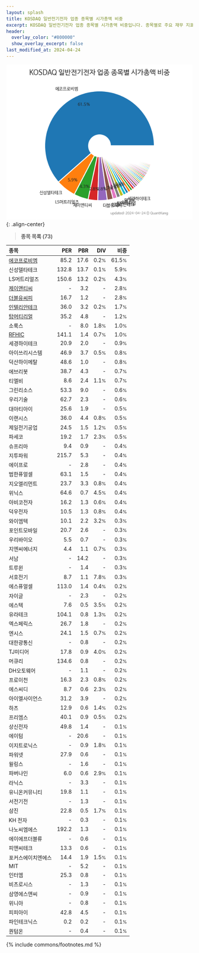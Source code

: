 ```yaml
---
layout: splash
title: KOSDAQ 일반전기전자 업종 종목별 시가총액 비중
excerpt: KOSDAQ 일반전기전자 업종 종목별 시가총액 비중입니다. 종목별로 주요 재무 지표를 함께 표시합니다.
header:
  overlay_color: "#800000"
  show_overlay_excerpt: false
last_modified_at: 2024-04-24
---
```



![KOSDAQ 일반전기전자 업종 종목별 시가총액 비중](/stats/sector/images/kosdaq_업종_일반전기전자_종목.png){: .align-center}


> **종목 목록 (73)**<a id="list"></a>

| **종목** | **PER** | **PBR** | **DIV** | **비중** |
| :------- | ------: | ------: | ------: | -------: |
| [에코프로비엠](/247540/) | 85.2 | 17.6 | 0.2<small>%</small> | 61.5<small>%</small> |
| 신성델타테크 | 132.8 | 13.7 | 0.1<small>%</small> | 5.9<small>%</small> |
| LS머트리얼즈 | 150.6 | 13.2 | 0.2<small>%</small> | 4.3<small>%</small> |
| [제이앤티씨](/204270/) | - | 3.2 | - | 2.8<small>%</small> |
| [더블유씨피](/393890/) | 16.7 | 1.2 | - | 2.8<small>%</small> |
| [인텔리안테크](/189300/) | 36.0 | 3.2 | 0.2<small>%</small> | 1.7<small>%</small> |
| [탑머티리얼](/360070/) | 35.2 | 4.8 | - | 1.2<small>%</small> |
| 소룩스 | - | 8.0 | 1.8<small>%</small> | 1.0<small>%</small> |
| [RFHIC](/218410/) | 141.1 | 1.4 | 0.7<small>%</small> | 1.0<small>%</small> |
| 세경하이테크 | 20.9 | 2.0 | - | 0.9<small>%</small> |
| 아이쓰리시스템 | 46.9 | 3.7 | 0.5<small>%</small> | 0.8<small>%</small> |
| 덕산하이메탈 | 48.6 | 1.0 | - | 0.8<small>%</small> |
| 에브리봇 | 38.7 | 4.3 | - | 0.7<small>%</small> |
| 티엘비 | 8.6 | 2.4 | 1.1<small>%</small> | 0.7<small>%</small> |
| 그린리소스 | 53.3 | 9.0 | - | 0.6<small>%</small> |
| 우리기술 | 62.7 | 2.3 | - | 0.6<small>%</small> |
| 대아티아이 | 25.6 | 1.9 | - | 0.5<small>%</small> |
| 이랜시스 | 36.0 | 4.4 | 0.8<small>%</small> | 0.5<small>%</small> |
| 제일전기공업 | 24.5 | 1.5 | 1.2<small>%</small> | 0.5<small>%</small> |
| 파세코 | 19.2 | 1.7 | 2.3<small>%</small> | 0.5<small>%</small> |
| 슈프리마 | 9.4 | 0.9 | - | 0.4<small>%</small> |
| 지투파워 | 215.7 | 5.3 | - | 0.4<small>%</small> |
| 에이프로 | - | 2.8 | - | 0.4<small>%</small> |
| 범한퓨얼셀 | 63.1 | 1.5 | - | 0.4<small>%</small> |
| 지오엘리먼트 | 23.7 | 3.3 | 0.8<small>%</small> | 0.4<small>%</small> |
| 위닉스 | 64.6 | 0.7 | 4.5<small>%</small> | 0.4<small>%</small> |
| 아비코전자 | 16.2 | 1.3 | 0.6<small>%</small> | 0.4<small>%</small> |
| 덕우전자 | 10.5 | 1.3 | 0.8<small>%</small> | 0.4<small>%</small> |
| 와이엠텍 | 10.1 | 2.2 | 3.2<small>%</small> | 0.3<small>%</small> |
| 포인트모바일 | 20.7 | 2.6 | - | 0.3<small>%</small> |
| 우리바이오 | 5.5 | 0.7 | - | 0.3<small>%</small> |
| 지엔씨에너지 | 4.4 | 1.1 | 0.7<small>%</small> | 0.3<small>%</small> |
| 서남 | - | 14.2 | - | 0.3<small>%</small> |
| 트루윈 | - | 1.4 | - | 0.3<small>%</small> |
| 서호전기 | 8.7 | 1.1 | 7.8<small>%</small> | 0.3<small>%</small> |
| 에스퓨얼셀 | 113.0 | 1.4 | 0.4<small>%</small> | 0.2<small>%</small> |
| 자이글 | - | 2.3 | - | 0.2<small>%</small> |
| 에스텍 | 7.6 | 0.5 | 3.5<small>%</small> | 0.2<small>%</small> |
| 유라테크 | 104.1 | 0.8 | 1.3<small>%</small> | 0.2<small>%</small> |
| 엑스페릭스 | 26.7 | 1.8 | - | 0.2<small>%</small> |
| 엔시스 | 24.1 | 1.5 | 0.7<small>%</small> | 0.2<small>%</small> |
| 대한광통신 | - | 0.8 | - | 0.2<small>%</small> |
| TJ미디어 | 17.8 | 0.9 | 4.0<small>%</small> | 0.2<small>%</small> |
| 머큐리 | 134.6 | 0.8 | - | 0.2<small>%</small> |
| DH오토웨어 | - | 1.1 | - | 0.2<small>%</small> |
| 프로이천 | 16.3 | 2.3 | 0.8<small>%</small> | 0.2<small>%</small> |
| 에스씨디 | 8.7 | 0.6 | 2.3<small>%</small> | 0.2<small>%</small> |
| 아이엘사이언스 | 31.2 | 3.9 | - | 0.2<small>%</small> |
| 하츠 | 12.9 | 0.6 | 1.4<small>%</small> | 0.2<small>%</small> |
| 프리엠스 | 40.1 | 0.9 | 0.5<small>%</small> | 0.2<small>%</small> |
| 상신전자 | 49.8 | 1.4 | - | 0.1<small>%</small> |
| 에이텀 | - | 20.6 | - | 0.1<small>%</small> |
| 이지트로닉스 | - | 0.9 | 1.8<small>%</small> | 0.1<small>%</small> |
| 파워넷 | 27.9 | 0.6 | - | 0.1<small>%</small> |
| 윌링스 | - | 1.6 | - | 0.1<small>%</small> |
| 파버나인 | 6.0 | 0.6 | 2.9<small>%</small> | 0.1<small>%</small> |
| 라닉스 | - | 3.3 | - | 0.1<small>%</small> |
| 유니온커뮤니티 | 19.8 | 1.1 | - | 0.1<small>%</small> |
| 서전기전 | - | 1.3 | - | 0.1<small>%</small> |
| 삼진 | 22.8 | 0.5 | 1.7<small>%</small> | 0.1<small>%</small> |
| KH 전자 | - | 0.3 | - | 0.1<small>%</small> |
| 나노씨엠에스 | 192.2 | 1.3 | - | 0.1<small>%</small> |
| 에이에프더블류 | - | 0.6 | - | 0.1<small>%</small> |
| 피앤씨테크 | 13.3 | 0.6 | - | 0.1<small>%</small> |
| 포커스에이치엔에스 | 14.4 | 1.9 | 1.5<small>%</small> | 0.1<small>%</small> |
| MIT | - | 5.2 | - | 0.1<small>%</small> |
| 인터엠 | 25.3 | 0.8 | - | 0.1<small>%</small> |
| 비츠로시스 | - | 1.3 | - | 0.1<small>%</small> |
| 삼영에스앤씨 | - | 0.9 | - | 0.1<small>%</small> |
| 위니아 | - | 0.8 | - | 0.1<small>%</small> |
| 피피아이 | 42.8 | 4.5 | - | 0.1<small>%</small> |
| 파인테크닉스 | 0.2 | 0.2 | - | 0.1<small>%</small> |
| 퀀텀온 | - | 0.4 | - | 0.1<small>%</small> |

{% include commons/footnotes.md %}